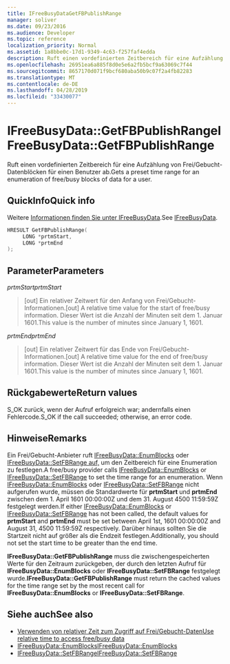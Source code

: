```yaml
---
title: IFreeBusyDataGetFBPublishRange
manager: soliver
ms.date: 09/23/2016
ms.audience: Developer
ms.topic: reference
localization_priority: Normal
ms.assetid: 1a8bbe0c-17d1-9349-4c63-f257faf4edda
description: Ruft einen vordefinierten Zeitbereich für eine Aufzählung von Frei/Gebucht-Datenblöcken für einen Benutzer ab.
ms.openlocfilehash: 26951ea6a885f8d0e5e6a2fb5bcf9a63069c7f44
ms.sourcegitcommit: 8657170d071f9bcf680aba50b9c07f2a4fb82283
ms.translationtype: MT
ms.contentlocale: de-DE
ms.lasthandoff: 04/28/2019
ms.locfileid: "33430077"
---
```

# <a name="ifreebusydatagetfbpublishrange"></a><span data-ttu-id="26db7-103">IFreeBusyData::GetFBPublishRange</span><span class="sxs-lookup"><span data-stu-id="26db7-103">IFreeBusyData::GetFBPublishRange</span></span>

<span data-ttu-id="26db7-104">Ruft einen vordefinierten Zeitbereich für eine Aufzählung von Frei/Gebucht-Datenblöcken für einen Benutzer ab.</span><span class="sxs-lookup"><span data-stu-id="26db7-104">Gets a preset time range for an enumeration of free/busy blocks of data for a user.</span></span>
  
## <a name="quick-info"></a><span data-ttu-id="26db7-105">QuickInfo</span><span class="sxs-lookup"><span data-stu-id="26db7-105">Quick info</span></span>

<span data-ttu-id="26db7-106">Weitere [Informationen finden Sie unter IFreeBusyData](ifreebusydata.md).</span><span class="sxs-lookup"><span data-stu-id="26db7-106">See [IFreeBusyData](ifreebusydata.md).</span></span>
  
```cpp
HRESULT GetFBPublishRange( 
     LONG *prtmStart,  
     LONG *prtmEnd 
);

```

## <a name="parameters"></a><span data-ttu-id="26db7-107">Parameter</span><span class="sxs-lookup"><span data-stu-id="26db7-107">Parameters</span></span>

<span data-ttu-id="26db7-108">_prtmStart_</span><span class="sxs-lookup"><span data-stu-id="26db7-108">_prtmStart_</span></span>
  
> <span data-ttu-id="26db7-109">[out] Ein relativer Zeitwert für den Anfang von Frei/Gebucht-Informationen.</span><span class="sxs-lookup"><span data-stu-id="26db7-109">[out] A relative time value for the start of free/busy information.</span></span> <span data-ttu-id="26db7-110">Dieser Wert ist die Anzahl der Minuten seit dem 1. Januar 1601.</span><span class="sxs-lookup"><span data-stu-id="26db7-110">This value is the number of minutes since January 1, 1601.</span></span>
    
<span data-ttu-id="26db7-111">_prtmEnd_</span><span class="sxs-lookup"><span data-stu-id="26db7-111">_prtmEnd_</span></span>
  
> <span data-ttu-id="26db7-112">[out] Ein relativer Zeitwert für das Ende von Frei/Gebucht-Informationen.</span><span class="sxs-lookup"><span data-stu-id="26db7-112">[out] A relative time value for the end of free/busy information.</span></span> <span data-ttu-id="26db7-113">Dieser Wert ist die Anzahl der Minuten seit dem 1. Januar 1601.</span><span class="sxs-lookup"><span data-stu-id="26db7-113">This value is the number of minutes since January 1, 1601.</span></span>
    
## <a name="return-values"></a><span data-ttu-id="26db7-114">Rückgabewerte</span><span class="sxs-lookup"><span data-stu-id="26db7-114">Return values</span></span>

<span data-ttu-id="26db7-115">S_OK zurück, wenn der Aufruf erfolgreich war; andernfalls einen Fehlercode.</span><span class="sxs-lookup"><span data-stu-id="26db7-115">S_OK if the call succeeded; otherwise, an error code.</span></span>
  
## <a name="remarks"></a><span data-ttu-id="26db7-116">Hinweise</span><span class="sxs-lookup"><span data-stu-id="26db7-116">Remarks</span></span>

<span data-ttu-id="26db7-117">Ein Frei/Gebucht-Anbieter ruft [IFreeBusyData::EnumBlocks](ifreebusydata-enumblocks.md) oder [IFreeBusyData::SetFBRange auf,](ifreebusydata-setfbrange.md) um den Zeitbereich für eine Enumeration zu festlegen.</span><span class="sxs-lookup"><span data-stu-id="26db7-117">A free/busy provider calls [IFreeBusyData::EnumBlocks](ifreebusydata-enumblocks.md) or [IFreeBusyData::SetFBRange](ifreebusydata-setfbrange.md) to set the time range for an enumeration.</span></span> <span data-ttu-id="26db7-118">Wenn [IFreeBusyData::EnumBlocks](ifreebusydata-enumblocks.md) oder [IFreeBusyData::SetFBRange](ifreebusydata-setfbrange.md) nicht aufgerufen wurde, müssen die Standardwerte für **prtmStart** und **prtmEnd** zwischen dem 1. April 1601 00:00:00Z und dem 31. August 4500 11:59:59Z festgelegt werden.</span><span class="sxs-lookup"><span data-stu-id="26db7-118">If either [IFreeBusyData::EnumBlocks](ifreebusydata-enumblocks.md) or [IFreeBusyData::SetFBRange](ifreebusydata-setfbrange.md) has not been called, the default values for **prtmStart** and **prtmEnd** must be set between April 1st, 1601 00:00:00Z and August 31, 4500 11:59:59Z respectively.</span></span> <span data-ttu-id="26db7-119">Darüber hinaus sollten Sie die Startzeit nicht auf größer als die Endzeit festlegen.</span><span class="sxs-lookup"><span data-stu-id="26db7-119">Additionally, you should not set the start time to be greater than the end time.</span></span> 
  
<span data-ttu-id="26db7-120">**IFreeBusyData::GetFBPublishRange** muss die zwischengespeicherten Werte für den Zeitraum zurückgeben, der durch den letzten Aufruf für **IFreeBusyData::EnumBlocks** oder **IFreeBusyData::SetFBRange** festgelegt wurde.</span><span class="sxs-lookup"><span data-stu-id="26db7-120">**IFreeBusyData::GetFBPublishRange** must return the cached values for the time range set by the most recent call for **IFreeBusyData::EnumBlocks** or **IFreeBusyData::SetFBRange**.</span></span> 
  
## <a name="see-also"></a><span data-ttu-id="26db7-121">Siehe auch</span><span class="sxs-lookup"><span data-stu-id="26db7-121">See also</span></span>

- [<span data-ttu-id="26db7-122">Verwenden von relativer Zeit zum Zugriff auf Frei/Gebucht-Daten</span><span class="sxs-lookup"><span data-stu-id="26db7-122">Use relative time to access free/busy data</span></span>](how-to-use-relative-time-to-access-free-busy-data.md)
- [<span data-ttu-id="26db7-123">IFreeBusyData::EnumBlocks</span><span class="sxs-lookup"><span data-stu-id="26db7-123">IFreeBusyData::EnumBlocks</span></span>](ifreebusydata-enumblocks.md)
- [<span data-ttu-id="26db7-124">IFreeBusyData::SetFBRange</span><span class="sxs-lookup"><span data-stu-id="26db7-124">IFreeBusyData::SetFBRange</span></span>](ifreebusydata-setfbrange.md)

